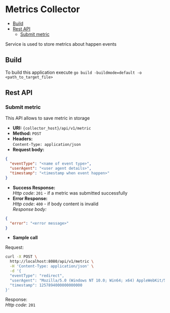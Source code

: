 # Metrics Collector

* [Build](#build) 
* [Rest API](#rest-api)
    * [Submit metric](#submit-metric)

Service is used to store metrics about happen events

## Build
To build this application execute `go build -buildmode=default -o <path_to_target_file>`

## Rest API
### Submit metric

This API allows to save metric in storage   
* **URI:**  `{collector_host}/api/v1/metric`  
* **Method:** `POST` 
* **Headers:**  
`Content-Type: application/json`  
* **Request body:**
```json
{
  "eventType": "<name of event type>",
  "userAgent": "<user agent details>",
  "timestamp": "<timestamp when event happen>"
}
```  
* **Success Response:**  
*Http code*: `201` - if a metric was submitted successfully  
* **Error Response:**  
*Http code*: `400` - if body content is invalid   
*Response body:* 
```json
{
  "error": "<error message>"
}
```
* **Sample call**  

Request:
```bash
curl -X POST \
  http://localhost:8080/api/v1/metric \
  -H 'Content-Type: application/json' \
  -d '{
  "eventType": "redirect",
  "userAgent": "Mozilla/5.0 (Windows NT 10.0; Win64; x64) AppleWebKit/537.36 (KHTML, like Gecko) Chrome/76.0.3809.132 Safari/537.36",
  "timestamp": 1257894000000000000
}'
```
Response:  
*Http code*: `201`
